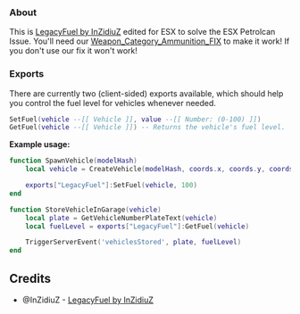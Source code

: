 ### About
This is [LegacyFuel by InZidiuZ](https://github.com/InZidiuZ/LegacyFuel) edited for ESX to solve the ESX Petrolcan Issue.
You'll need our [Weapon_Category_Ammunition_FIX](https://github.com/Musiker15/Snippets/tree/main/ESX_Weapon_Category_Ammunition_FIX) to make it work! If you don't use our fix it won't work!

### Exports
There are currently two (client-sided) exports available, which should help you control the fuel level for vehicles whenever needed.
```lua
SetFuel(vehicle --[[ Vehicle ]], value --[[ Number: (0-100) ]])
GetFuel(vehicle --[[ Vehicle ]]) -- Returns the vehicle's fuel level.
```

**Example usage:**
```lua
function SpawnVehicle(modelHash)
    local vehicle = CreateVehicle(modelHash, coords.x, coords.y, coords.z, true, false)

    exports["LegacyFuel"]:SetFuel(vehicle, 100)
end

function StoreVehicleInGarage(vehicle)
    local plate = GetVehicleNumberPlateText(vehicle)
    local fuelLevel = exports["LegacyFuel"]:GetFuel(vehicle)

    TriggerServerEvent('vehiclesStored', plate, fuelLevel)
end
```

## Credits
* @InZidiuZ - [LegacyFuel by InZidiuZ](https://github.com/InZidiuZ/LegacyFuel)